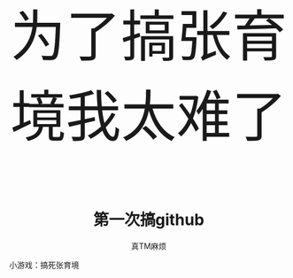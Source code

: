 <p align="center" style="font-size:100px">
  为了搞张育境我太难了
</p>
<div align="center">

# 第一次搞github

真TM麻烦

</div>
小游戏：搞死张育境